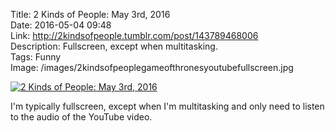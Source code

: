 Title: 2 Kinds of People: May 3rd, 2016  
Date: 2016-05-04 09:48  
Link: http://2kindsofpeople.tumblr.com/post/143789468006  
Description: Fullscreen, except when multitasking.  
Tags: Funny  
Image: /images/2kindsofpeoplegameofthronesyoutubefullscreen.jpg  

[![](/images/2kindsofpeoplegameofthronesyoutubefullscreen.jpg "2 Kinds of People: May 3rd, 2016")](http://2kindsofpeople.tumblr.com/post/143789468006)

I'm typically fullscreen, except when I'm multitasking and only need to listen to the audio of the YouTube video.

